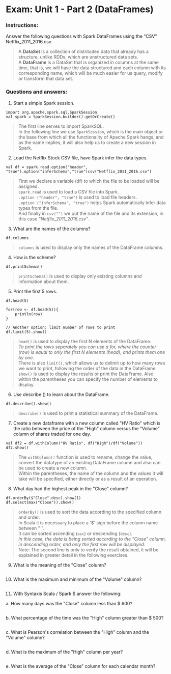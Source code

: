 # Exam: Unit 1 - Part 2 (DataFrames)  

### Instructions:
Answer the following questions with Spark DataFrames using the "CSV" Netflix_2011_2016.csv.
> A **DataSet** is a collection of distributed data that already has a structure, unlike RDDs,
which are unstructured data sets.  
A **DataFrame** is a DataSet that is organized in columns at the same time, that is, we will have the data
structured and each column with its corresponding name, which will be much easier for us
query, modify or transform that data set.  

### Questions and answers:
1. Start a simple Spark session.  
~~~~
import org.apache.spark.sql.SparkSession
val spark = SparkSession.builder().getOrCreate()
~~~~
> The first line serves to import SparkSQL.  
In the following line we use `SparkSession`, which is the main object or the base from which all the 
functionality of Apache Spark hangs, and as the name implies, it will also help us to create a new 
session in Spark.  

2. Load the Netflix Stock CSV file, have Spark infer the data types.
~~~~
val df = spark.read.option("header", "true").option("inferSchema","true")csv("Netflix_2011_2016.csv")
~~~~
> First we declare a variable (df) to which the file to be loaded will be assigned.  
`spark.read` is used to load a CSV file into Spark.  
`.option ("header", "true")` is used to load file headers.  
`.option ("inferSchema", "true")` helps Spark automatically infer data types from the file.  
And finally in `csv("")` we put the name of the file and its extension, in this case _"Netflix_2011_2016.csv"_.  

3. What are the names of the columns?  
~~~~
df.columns
~~~~
> `columns` is used to display only the names of the DataFrame columns.  

4. How is the scheme?  
~~~~
df.printSchema()
~~~~
> `printSchema()` is used to display only existing columns and information about them.  

5. Print the first 5 rows.  
~~~~
df.head(5)

for(row <- df.head(5)){
    println(row)
}

// Another option: limit number of rows to print
df.limit(5).show() 
~~~~
> `head()` is used to display the first N elements of the DataFrame.  
_To print the rows separately you can use a for, where the counter (row) is equal to only the 
first N elements (head), and prints them one by one._  
There is also `limit()`, which allows us to delimit up to how many rows we want to print, 
following the order of the data in the DataFrame.  
`show()` is used to display the results or print the DataFrame. Also within the parentheses 
you can specify the number of elements to display.  

6. Use describe () to learn about the DataFrame.  
~~~~
df.describe().show()
~~~~
> `describe()` is used to print a statistical summary of the DataFrame.

7. Create a new dataframe with a new column called "HV Ratio" which is the ratio between the price of the 
"High" column versus the "Volume" column of shares traded for one day.  
~~~~
val df2 = df.withColumn("HV Ratio", df("High")/df("Volume"))
df2.show()
~~~~
> The `withColumn()` function is used to rename, change the value, convert the datatype of an existing 
DataFrame column and also can be used to create a new column.  
Within the parentheses, the name of the column and the values it will take will be specified, either 
directly or as a result of an operation.  

8. What day had the highest peak in the "Close" column?  
~~~~
df.orderBy($"Close".desc).show(1)
df.select(max("Close")).show()
~~~~
> `orderBy()` is used to sort the data according to the specified column and order.  
In Scala it is necessary to place a '$' sign before the column name between " ".  
It can be sorted ascending (`asc`) or descending (`desc`).  
_In this case, the data is being sorted according to the "Close" column, in descending order, 
and only the first row will be displayed._  
Note: The second line is only to verify the result obtained, it will be explained in greater detail
in the following exercises.  

9. What is the meaning of the "Close" column?  
~~~~
~~~~

10. What is the maximum and minimum of the "Volume" column?  
~~~~
~~~~
> 

11. With Syntaxis Scala / Spark $ answer the following:  

a. How many days was the "Close" column less than $ 600? 
~~~~
~~~~
> 

b. What percentage of the time was the "High" column greater than $ 500?  
~~~~
~~~~
> 

c. What is Pearson's correlation between the "High" column and the "Volume" column?  
~~~~
~~~~
>  

d. What is the maximum of the "High" column per year?  
~~~~
~~~~
>  

e. What is the average of the "Close" column for each calendar month?  
~~~~
~~~~
> 
